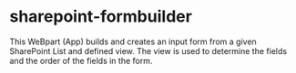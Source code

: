 # sharepoint-formbuilder
This WeBpart (App) builds and creates an input form from a given SharePoint List and defined view. The view is used to determine the fields and the order of the fields in the form.
